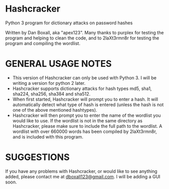 Hashcracker
===========

Python 3 program for dictionary attacks on password hashes

Written by Dan Boxall, aka "apex123". Many thanks to purplex for testing the program and helping to clean the code, and to 2laXt3rmn8r for testing the program and compiling the wordlist.

GENERAL USAGE NOTES
===================
- This version of Hashcracker can only be used with Python 3. I will be writing a version for python 2 later.
- Hashcracker supports dictionary attacks for hash types md5, sha1, sha224, sha256, sha384 and sha512.
- When first started, Hashcracker will prompt you to enter a hash. It will automatically detect what type of hash is entered (unless the hash is not one of the above mentioned hashtypes).
- Hashcracker will then prompt you to enter the name of the wordlist you would like to use. If the wordlist is not in the same directory as Hashcracker, please make sure to include the full path to the wordlist. A wordlist with over 660000 words has been compiled by 2laXt3rmn8r, and is included with this program.

SUGGESTIONS
===========
If you have any problems with Hashcracker, or would like to see anything added, please contact me at dboxall123@gmail.com.
I will be adding a GUI soon.
